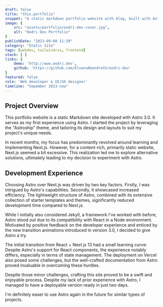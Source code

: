 ```yaml
---
draft: false
title: "this.portfolio"
snippet: "A static markdown portfolio website with blog, built with Astro 3.0 & the Astroship Theme"
image: {
    src: "assets/portfolio/oodri-dev-cover.jpg",
    alt: "Oodri Dev Portfolio"
}
publishDate: "2023-09-08 11:39"
category: "Static Site"
tags: [webdev, tailwindcss, frontend]
stack: [ ]
links: {
    demo: 'http://www.oodri.dev',
    github: 'https://github.com/ElvannAbendroth/oodri-dev'
}
featured: false
role: 'Web developer & UI/UX designer'
timeline: "Sepember 2023-now"
---
```


## Project Overview
This portfolio website is a static Markdown site developed with Astro 3.0. It serves as my first experience using Astro.  I started the project by leveraging the "Astroship" theme, and tailoring its design and layouts to suit my project's unique needs.

In recent months, my focus has predominantly revolved around learning and implementing Next.js. However, for a content-rich, primarily static website, Next.js seemed a bit excessive. This realization led me to explore alternative solutions, ultimately leading to my decision to experiment with Astro.

## Development Experience

Choosing Astro over Next.js was driven by two key factors. Firstly, I was intrigued by Astro's capabilities. Secondly, it showcased increased efficiency. The lightweight structure of Astro, combined with its extensive collection of starter templates and themes, significantly reduced development time compared to Next.js.

While I initially also considered Jekyll, a framework I've worked with before, Astro stood out due to its compatibility with React in a Node environment. Motivated by positive feedback on the developer experience and enticed by the new transition animations introduced in version 3.0, I decided to give Astro a try.

The initial transition from React + Next.js 13 had a small learning curve: Despite Astro's support for React components, the experience notably differs, especially in terms of state management.  The deployment on Vercel also posed some challenges, but the well-crafted documentation from Astro proved invaluable in overcoming these hurdles.

Despite those minor challenges, crafting this site proved to be a swift and enjoyable process. Despite my lack of prior experience with Astro, I managed to have a deployable version ready in just two days.

I'm definitely easer to use Astro again in the future for similar types of projects.


<!-- ## Project Overview
This portfolio website is a static markdown site created using Astro 3.0. It's my first project with Astro. To begin, I used the "Astroship" theme as a starting point and customized its design and layouts to suit the project's needs.

In the past months, I have been very invested in learning and using NextJS, but it would have been an slightly "overkill" for a mostly static,  content-heavy website.  This need for a more adapted solution is why I opted for trying out Astro. 

Initially I considered Jekyll, as I had previous experience with they framework, but Astro was a very compelling option to me due to its compatibility with React in a Node environement.  After hearing about much praise about the developer experience with Astro, as well as the new transition animations introduced inversion 3.0, I was interested in trying it out.

Coming from React + Next 13, there was a slight learning curve before I found myself being comfortable.  Despite Astro supporting React components, it's definitely a much different experience when it comes to state management.  I came across some issues initially during deployment with Vercel, but thanks to well-written documentation on Astro's part, I managed to solve most of the issues I encountered.


## Development Experience

Developing this site was a quick and enjoyable process. Despite having no prior experience with Astro, I had a deployable version ready in just two days. I chose Astro over Jekyll due to its Node.js foundation and seamless compatibility with React, a technology I'm familiar with.

I opted for Astro over Next.js for two reasons. First, I was curious about Astro's capabilities. Second, it proved to be more efficient. Astro's lightweight structure and extensive collection of starter templates and themes saved a lot of development time compared to Next.js.

## Future Plans

I'm looking forward to using Astro for future projects, building on the experience gained from this one. -->